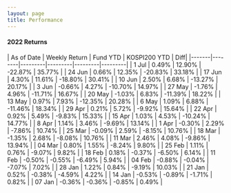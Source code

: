 ```yaml
---
layout: page
title: Performance
---
```


#### 2022 Returns

| As of Date | Weekly Return |  Fund YTD | KOSPI200 YTD | Diff|
|-------|--------|---------|---------|---------|---------|
| 1 Jul | 0.49% | 12.90% | -22.87% | 35.77% |
| 24 Jun | 0.66% | 12.35% | -20.83% | 33.18% |
| 17 Jun | 4.30% | 11.61% | -18.80% | 30.41% |
| 10 Jun | 2.50% | 6.68% | -13.27% | 20.17% |
| 3 Jun | -0.66% | 4.27% | -10.70% | 14.97% |
| 27 May | -1.76% | 4.96% | -11.71% | 16.67% |
| 20 May | -1.03% | 6.83% | -11.39% | 18.22% |
| 13 May | 0.97% | 7.93% | -12.35% | 20.28% |
| 6 May | 1.09% | 6.88% | -11.46% | 18.34% |
| 29 Apr | 0.21% | 5.72% | -9.92% | 15.64% |
| 22 Apr | 0.92% | 5.49% | -9.83% | 15.33% |
| 15 Apr | 1.03% | 4.53% | -10.24% | 14.77% |
| 8 Apr | 1.14% | 3.46% | -9.69% | 13.14% |
| 1 Apr | -0.30% | 2.29% | -7.86% | 10.74% |
| 25 Mar | -0.09% | 2.59% | -8.15% | 10.76% |
| 18 Mar | -1.35% | 2.68% | -8.08% | 10.76% |
| 11 Mar | 2.46% | 4.08% | -9.86% | 13.94% |
| 04 Mar | 0.80% | 1.55% | -8.24% | 9.80% |
| 25 Feb | 1.11% | 0.76% | -9.07% | 9.82% |
| 18 Feb | 0.18% | -0.37% | -6.50% | 6.14% |
| 11 Feb | -0.50% | -0.55% | -6.49% | 5.94% |
| 04 Feb | -0.88% | -0.04% | -7.07% | 7.02% |
| 28 Jan | 1.22% | 0.84% | -9.19% | 10.03% |
| 21 Jan | 0.52% | -0.38% | -4.59% | 4.22% |
| 14 Jan | -0.53% | -0.89% | -1.71% | 0.82% |
| 07 Jan | -0.36% | -0.36% | -0.85% | 0.49% |